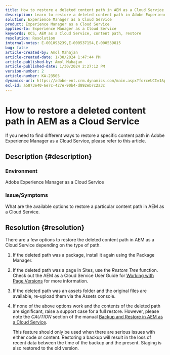 ```yaml
---
title: How to restore a deleted content path in AEM as a Cloud Service
description: Learn to restore a deleted content path in Adobe Experience Manager as a Cloud Service.
solution: Experience Manager as a Cloud Service
product: Experience Manager as a Cloud Service
applies-to: Experience Manager as a Cloud Service
keywords: KCS, AEM as a Cloud Service, content path, restore
resolution: Resolution
internal-notes: E-001093239,E-000537154,E-000539815
bug: false
article-created-by: Amol Mahajan
article-created-date: 1/30/2024 1:47:44 PM
article-published-by: Amol Mahajan
article-published-date: 1/30/2024 2:27:12 PM
version-number: 2
article-number: KA-23505
dynamics-url: https://adobe-ent.crm.dynamics.com/main.aspx?forceUCI=1&pagetype=entityrecord&etn=knowledgearticle&id=fa8c8323-76bf-ee11-9079-6045bd006793
exl-id: a5873e40-6e7c-427e-90b4-d892eb7c2a3c
---
```

# How to restore a deleted content path in AEM as a Cloud Service


If you need to find different ways to restore a specific content path in Adobe Experience Manager as a Cloud Service, please refer to this article.

## Description {#description}


### <b>Environment</b>

Adobe Experience Manager as a Cloud Service



### <b>Issue/Symptoms</b>

What are the available options to restore a particular content path in AEM as a Cloud Service.


## Resolution {#resolution}


There are a few options to restore the deleted content path in AEM as a Cloud Service depending on the type of path.

1. If the deleted path was a package, install it again using the Package Manager.


2. If the deleted path was a page in Sites, use the *Restore Tree* function. Check out the AEM as a Cloud Service User Guide for [Working with Page Versions](https://experienceleague.adobe.com/docs/experience-manager-cloud-service/content/sites/authoring/features/page-versions.html) for more information.


3. If the deleted path was an assets folder and the original files are available, re-upload them via the Assets console.


4. If none of the above options work and the contents of the deleted path are significant, raise a support case for a full restore. However, please note the *CAUTION* section of the manual [Backup and Restore in AEM as a Cloud Service](https://experienceleague.adobe.com/docs/experience-manager-cloud-service/content/operations/backup.html).

    This feature should only be used when there are serious issues with either code or content. Restoring a backup will result in the loss of recent data between the time of the backup and the present. Staging is also restored to the old version.
